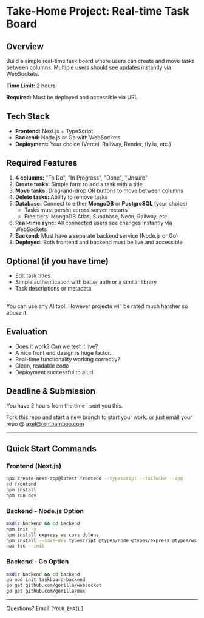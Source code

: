 # Take-Home Project: Real-time Task Board

## Overview

Build a simple real-time task board where users can create and move tasks between columns. Multiple users should see updates instantly via WebSockets.

**Time Limit:** 2 hours

**Required:** Must be deployed and accessible via URL

## Tech Stack

- **Frontend:** Next.js + TypeScript
- **Backend:** Node.js or Go with WebSockets
- **Deployment:** Your choice (Vercel, Railway, Render, fly.io, etc.)

## Required Features

1. **4 columns:** "To Do", "In Progress", "Done", "Unsure"
2. **Create tasks:** Simple form to add a task with a title
3. **Move tasks:** Drag-and-drop OR buttons to move between columns
4. **Delete tasks:** Ability to remove tasks
5. **Database:** Connect to either **MongoDB** or **PostgreSQL** (your choice)
   - Tasks must persist across server restarts
   - Free tiers: MongoDB Atlas, Supabase, Neon, Railway, etc.
6. **Real-time sync:** All connected users see changes instantly via WebSockets
7. **Backend:** Must have a separate backend service (Node.js or Go)
8. **Deployed:** Both frontend and backend must be live and accessible

## Optional (if you have time)

- Edit task titles
- Simple authentication with better auth or a similar library
- Task descriptions or metadata

##

You can use any AI tool. However projects will be rated much harsher so abuse it.

## Evaluation

- Does it work? Can we test it live?
- A nice front end design is huge factor.
- Real-time functionality working correctly?
- Clean, readable code
- Deployment successful to a url

## Deadline & Submission

You have 2 hours from the time I sent you this.

Fork this repo and start a new branch to start your work. or just email your repo @ axel@rentbamboo.com


---

## Quick Start Commands

### Frontend (Next.js)
```bash
npx create-next-app@latest frontend --typescript --tailwind --app
cd frontend
npm install
npm run dev
```

### Backend - Node.js Option
```bash
mkdir backend && cd backend
npm init -y
npm install express ws cors dotenv
npm install --save-dev typescript @types/node @types/express @types/ws ts-node nodemon
npx tsc --init
```

### Backend - Go Option
```bash
mkdir backend && cd backend
go mod init taskboard-backend
go get github.com/gorilla/websocket
go get github.com/gorilla/mux
```


---

Questions? Email `[YOUR_EMAIL]`
